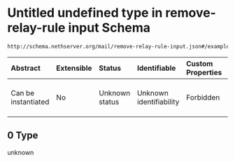 # Untitled undefined type in remove-relay-rule input Schema

```txt
http://schema.nethserver.org/mail/remove-relay-rule-input.json#/examples/0
```



| Abstract            | Extensible | Status         | Identifiable            | Custom Properties | Additional Properties | Access Restrictions | Defined In                                                                                 |
| :------------------ | :--------- | :------------- | :---------------------- | :---------------- | :-------------------- | :------------------ | :----------------------------------------------------------------------------------------- |
| Can be instantiated | No         | Unknown status | Unknown identifiability | Forbidden         | Allowed               | none                | [remove-relay-rule-input.json\*](mail/remove-relay-rule-input.json "open original schema") |

## 0 Type

unknown
